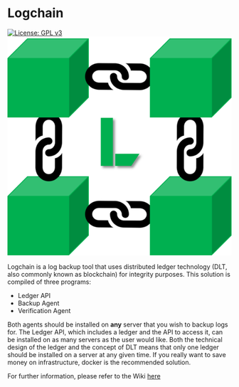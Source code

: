 # Logchain
[![License: GPL v3](https://img.shields.io/badge/License-GPLv3-blue.svg)](https://www.gnu.org/licenses/gpl-3.0)  
![Results](/lib/Logchain.png)

Logchain is a log backup tool that uses distributed ledger technology (DLT, also commonly known as blockchain) for integrity purposes. This solution is compiled of three programs:
 - Ledger API
 - Backup Agent
 - Verification Agent

Both agents should be installed on **any** server that you wish to backup logs for. The Ledger API, which includes a ledger and the API to access it, can be installed on as many servers as the user would like. Both the technical design of the ledger and the concept of DLT means that only one ledger should be installed on a server at any given time. If you really want to save money on infrastructure, docker is the recommended solution.

For further information, please refer to the Wiki [here](https://github.com/matamorphosis/Logchain/wiki/Installation)
